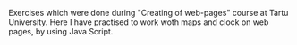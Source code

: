 Exercises which were done during "Creating of web-pages" course at Tartu University. 
Here I have practised to work woth maps and clock on web pages, by using Java Script.
